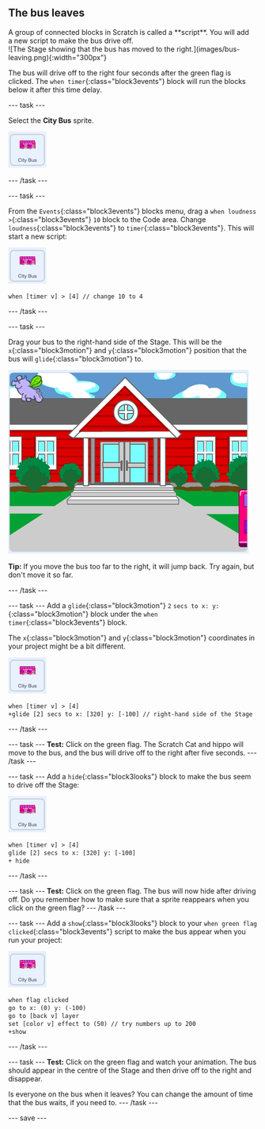 ## The bus leaves

<div style="display: flex; flex-wrap: wrap">
<div style="flex-basis: 200px; flex-grow: 1; margin-right: 15px;">
A group of connected blocks in Scratch is called a **script**. You will add a new script to make the bus drive off.
</div>
<div>
![The Stage showing that the bus has moved to the right.](images/bus-leaving.png){:width="300px"}
</div>
</div>

The bus will drive off to the right four seconds after the green flag is clicked. The `when timer`{:class="block3events"} block will run the blocks below it after this time delay.

--- task ---

Select the **City Bus** sprite.

![The City Bus sprite.](images/bus-sprite.png)

--- /task ---

--- task ---

From the `Events`{:class="block3events"} blocks menu, drag a `when loudness >`{:class="block3events"} `10` block to the Code area. Change `loudness`{:class="block3events"} to `timer`{:class="block3events"}. This will start a new script:

![The City Bus sprite.](images/bus-sprite.png)

```blocks3
when [timer v] > [4] // change 10 to 4
```

--- /task ---

--- task ---

Drag your bus to the right-hand side of the Stage. This will be the `x`{:class="block3motion"} and `y`{:class="block3motion"} position that the bus will `glide`{:class="block3motion"} to.

![](images/bus-right.png)

**Tip:** If you move the bus too far to the right, it will jump back. Try again, but don't move it so far.

--- /task ---

--- task ---
Add a `glide`{:class="block3motion"} `2` `secs to x: y:`{:class="block3motion"} block under the `when timer`{:class="block3events"} block. 

The `x`{:class="block3motion"} and `y`{:class="block3motion"} coordinates in your project might be a bit different.

![The City Bus sprite.](images/bus-sprite.png)

```blocks3
when [timer v] > [4] 
+glide [2] secs to x: [320] y: [-100] // right-hand side of the Stage
```

--- /task ---

--- task ---
**Test:** Click on the green flag. The Scratch Cat and hippo will move to the bus, and the bus will drive off to the right after five seconds. 
--- /task ---

--- task ---
Add a `hide`{:class="block3looks"} block to make the bus seem to drive off the Stage:

![The City Bus sprite.](images/bus-sprite.png)

```blocks3
when [timer v] > [4] 
glide [2] secs to x: [320] y: [-100]
+ hide
```
--- /task ---

--- task ---
**Test:** Click on the green flag. The bus will now hide after driving off. Do you remember how to make sure that a sprite reappears when you click on the green flag?
--- /task ---

--- task ---
Add a `show`{:class="block3looks"} block to your `when green flag clicked`{:class="block3events"} script to make the bus appear when you run your project:

![The City Bus sprite.](images/bus-sprite.png)

```blocks3
when flag clicked
go to x: (0) y: (-100)
go to [back v] layer
set [color v] effect to (50) // try numbers up to 200
+show
```

--- /task ---

--- task ---
**Test:** Click on the green flag and watch your animation. The bus should appear in the centre of the Stage and then drive off to the right and disappear. 

Is everyone on the bus when it leaves? You can change the amount of time that the bus waits, if you need to.
--- /task ---

--- save ---
